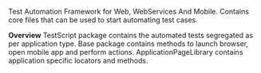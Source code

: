Test Automation Framework for Web, WebServices And Mobile. Contains core files that can be used to start automating test cases.

**Overview**
TestScript package contains the automated tests segregated as per application type.
Base package contains methods to launch browser, open mobile app and perform actions.
ApplicationPageLibrary contains application specific locators and methods.